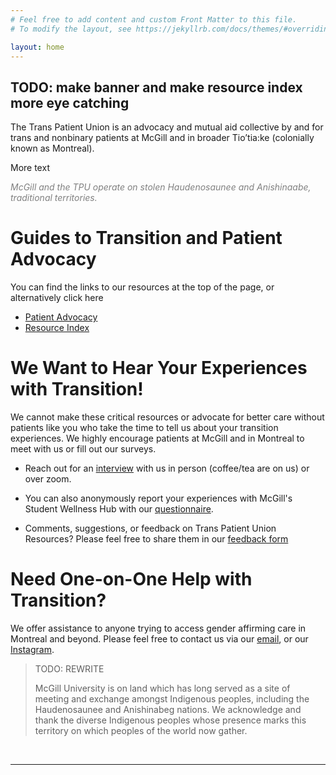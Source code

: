 ```yaml
---
# Feel free to add content and custom Front Matter to this file.
# To modify the layout, see https://jekyllrb.com/docs/themes/#overriding-theme-defaults

layout: home
---
```


## TODO: make banner and make resource index more eye catching

The Trans Patient Union is an advocacy and mutual aid collective by and for trans and nonbinary patients at McGill and in broader Tio’tia:ke (colonially known as Montreal).

More text

<span style="color:gray">*McGill and the TPU operate on stolen Haudenosaunee and Anishinaabe, traditional territories.*</span>



# Guides to Transition and Patient Advocacy
You can find the links to our resources at the top of the page, or alternatively click here
- [Patient Advocacy](advocacy)
- [Resource Index](guides)

# We Want to Hear Your Experiences with Transition!

We cannot make these critical resources or advocate for better care without patients like you who take the time to tell us about your transition experiences. We highly encourage patients at McGill and in Montreal to meet with us or fill out our surveys. 

- Reach out for an [interview](https://docs.google.com/forms/d/e/1FAIpQLSeKaSSFFmY4NMLWJDhsdH9w7v1bp1lVxfz1RK9ZKbTtqKQc6g/viewform) with us in person (coffee/tea are on us) or over zoom.

- You can also anonymously report your experiences with McGill's Student Wellness Hub with our [questionnaire](https://docs.google.com/forms/d/e/1FAIpQLSeWWUuNY1q_Tp2kmBF4lTsoAHnqWHrjpzKwp9pJGobXwKA8ag/viewform).

- Comments, suggestions, or feedback on Trans Patient Union Resources? Please feel free to share them in our [feedback form](https://docs.google.com/forms/d/e/1FAIpQLSerZAVmm0v3k6GNB3GGfWLwHsOEXGFuTqXM7C5c4MM1GmBhHw/viewform)


# Need One-on-One Help with Transition?
We offer assistance to anyone trying to access gender affirming care in Montreal and beyond. Please feel free to contact us via our [email](mailto:{{site.email}}), or our [Instagram](https://www.instagram.com/{{site.instagram_username}}).


> TODO: REWRITE
>
> McGill University is on land which has long served as a site of meeting and exchange amongst Indigenous peoples, including the Haudenosaunee and Anishinabeg nations. We acknowledge and thank the diverse Indigenous peoples whose presence marks this territory on which peoples of the world now gather.

<br> 

---


